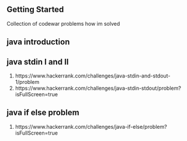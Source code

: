 ## Getting Started

Collection of codewar problems how im solved 

## java introduction

## java stdin I and II

<ol>
  <li>https://www.hackerrank.com/challenges/java-stdin-and-stdout-1/problem</li>
  <li>https://www.hackerrank.com/challenges/java-stdin-stdout/problem?isFullScreen=true</li>
</ol>

## java if else problem
<ol>
  <li>https://www.hackerrank.com/challenges/java-if-else/problem?isFullScreen=true</li>
</ol>




